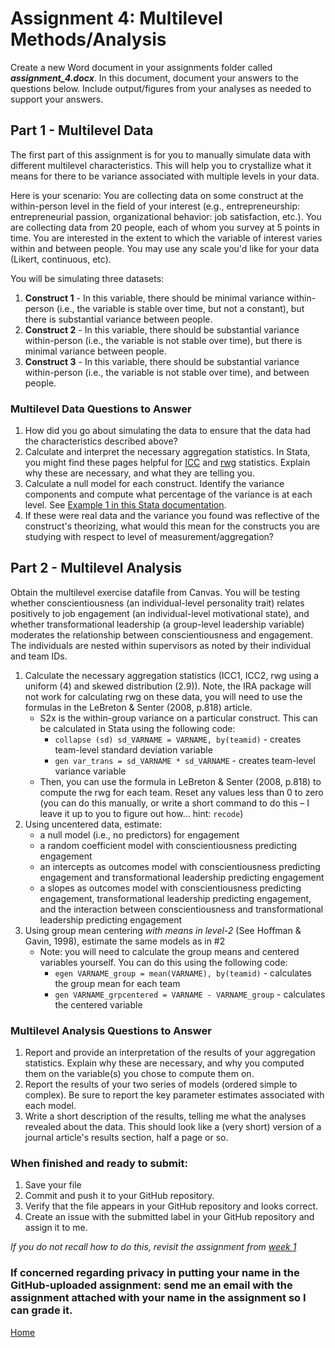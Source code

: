 # Assignment 4: Multilevel Methods/Analysis

Create a new Word document in your assignments folder called ***assignment_4.docx***. In this document, document your answers to the questions below. Include output/figures from your analyses as needed to support your answers.

## Part 1 - Multilevel Data

The first part of this assignment is for you to manually simulate data with different multilevel characteristics. This will help you to crystallize what it means for there to be variance associated with multiple levels in your data.

Here is your scenario: You are collecting data on some construct at the within-person level in the field of your interest (e.g., entrepreneurship: entrepreneurial passion, organizational behavior: job satisfaction, etc.). You are collecting data from 20 people, each of whom you survey at 5 points in time. You are interested in the extent to which the variable of interest varies within and between people. You may use any scale you'd like for your data (Likert, continuous, etc).

You will be simulating three datasets:
1. **Construct 1** - In this variable, there should be minimal variance within-person (i.e., the variable is stable over time, but not a constant), but there is substantial variance between people.
2. **Construct 2** - In this variable, there should be substantial variance within-person (i.e., the variable is not stable over time), but there is minimal variance between people.
3. **Construct 3** - In this variable, there should be substantial variance within-person (i.e., the variable is not stable over time), and between people.

### Multilevel Data Questions to Answer

1. How did you go about simulating the data to ensure that the data had the characteristics described above?
2. Calculate and interpret the necessary aggregation statistics. In Stata, you might find these pages helpful for [ICC](https://www.stata.com/manuals/ricc.pdf) and [rwg](https://ideas.repec.org/c/boc/bocode/s458422.html) statistics. Explain why these are necessary, and what they are telling you.
3. Calculate a null model for each construct. Identify the variance components and compute what percentage of the variance is at each level. See [Example 1 in this Stata documentation](https://www.stata.com/manuals/memixed.pdf).
4. If these were real data and the variance you found was reflective of the construct's theorizing, what would this mean for the constructs you are studying with respect to level of measurement/aggregation?

## Part 2 - Multilevel Analysis

Obtain the multilevel exercise datafile from Canvas. You will be testing whether conscientiousness (an individual-level personality trait) relates positively to job engagement (an individual-level motivational state), and whether transformational leadership (a group-level leadership variable) moderates the relationship between conscientiousness and engagement. The individuals are nested within supervisors as noted by their individual and team IDs.

1. Calculate the necessary aggregation statistics (ICC1, ICC2, rwg using a uniform (4) and skewed distribution (2.9)). Note, the IRA package will not work for calculating rwg on these data, you will need to use the formulas in the LeBreton & Senter (2008, p.818) article.
    * S2x is the within-group variance on a particular construct. This can be calculated in Stata using the following code:
        * `collapse (sd) sd_VARNAME = VARNAME, by(teamid)` - creates team-level standard deviation variable
        * `gen var_trans = sd_VARNAME * sd_VARNAME` - creates team-level variance variable
    * Then, you can use the formula in LeBreton & Senter (2008, p.818) to compute the rwg for each team. Reset any values less than 0 to zero (you can do this manually, or write a short command to do this – I leave it up to you to figure out how... hint: `recode`)
2. Using uncentered data, estimate:
    * a null model (i.e., no predictors) for engagement
    * a random coefficient model with conscientiousness predicting engagement
    * an intercepts as outcomes model with conscientiousness predicting engagement and transformational leadership predicting engagement
    * a slopes as outcomes model with conscientiousness predicting engagement, transformational leadership predicting engagement, and the interaction between conscientiousness and transformational leadership predicting engagement
3. Using group mean centering *with means in level-2* (See Hoffman & Gavin, 1998), estimate the same models as in #2
    * Note: you will need to calculate the group means and centered variables yourself. You can do this using the following code:
        * `egen VARNAME_group = mean(VARNAME), by(teamid)` - calculates the group mean for each team
        * `gen VARNAME_grpcentered = VARNAME - VARNAME_group` - calculates the centered variable


### Multilevel Analysis Questions to Answer

1. Report and provide an interpretation of the results of your aggregation statistics. Explain why these are necessary, and why you computed them on the variable(s) you chose to compute them on.
2. Report the results of your two series of models (ordered simple to complex). Be sure to report the key parameter estimates associated with each model.
3. Write a short description of the results, telling me what the analyses revealed about the data. This should look like a (very short) version of a journal article's results section, half a page or so.


### When finished and ready to submit:
1. Save your file
2. Commit and push it to your GitHub repository.
3. Verify that the file appears in your GitHub repository and looks correct.
4. Create an issue with the submitted label in your GitHub repository and assign it to me.

*If you do not recall how to do this, revisit the assignment from [week 1](./workflows_resources.md)*

### If concerned regarding privacy in putting your name in the GitHub-uploaded assignment: send me an email with the assignment attached with your name in the assignment so I can grade it.

[Home](../README.md)
